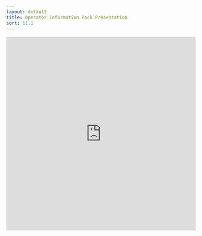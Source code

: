 ```yaml
---
layout: default
title: Operator Information Pack Presentation
sort: 11.1
---
```


<iframe src="https://docs.npp.org.uk/assets/pdf/op-information-pack.pdf" width='100%' height='515px' frameborder='0'>
